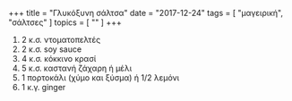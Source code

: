 +++
title = "Γλυκόξυνη σάλτσα"
date = "2017-12-24"
tags = [ "μαγειρική", "σάλτσες" ]
topics = [ "" ]
+++

1.  2 κ.σ. ντοματοπελτές
2.  2 κ.σ. soy sauce
3.  4 κ.σ. κόκκινο κρασί
4.  5 κ.σ. καστανή ζάχαρη ή μέλι
5.  1 πορτοκάλι (χύμο και ξύσμα) ή 1/2 λεμόνι
6.  1 κ.γ. ginger
